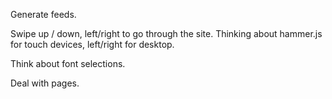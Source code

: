 Generate feeds. 

Swipe up / down, left/right  to go through the site. Thinking about hammer.js for touch devices, left/right for desktop.  

Think about font selections.

Deal with pages.